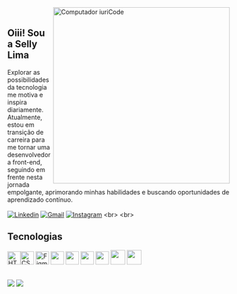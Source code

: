 <img src="https://raw.githubusercontent.com/MicaelliMedeiros/micaellimedeiros/master/image/computer-illustration.png" min-width="400px" max-width="400px" width="400px" align="right" alt="Computador iuriCode">
<br/>

## Oiii! Sou a Selly Lima

Explorar as possibilidades da tecnologia me motiva e inspira diariamente. Atualmente, estou em transição de carreira para me tornar uma desenvolvedora front-end, seguindo em frente nesta jornada empolgante, aprimorando minhas habilidades e buscando oportunidades de aprendizado contínuo. <br><br>
[![Linkedin](https://img.shields.io/badge/LinkedIn-0D1117?style=for-the-badge&logo=linkedin&logoColor=0077B5)]([https://linkedin.com/in/christiane-barbosa/](https://www.linkedin.com/in/selly-lima/)) [![Gmail](https://img.shields.io/badge/Gmail-0D1117?style=for-the-badge&logo=gmail&logoColor=D14836)](mailto:vanessa.limanasc@gmail.com) [![Instagram](https://img.shields.io/badge/Instagram-0D1117?style=for-the-badge&logo=instagram&logoColor=E4405F)]([https://instagram.com/christianebs90/](https://instagram.com/sellyvlima)) 
 <br>
 <br>

## Tecnologias
<p align="left">
 <a href="https://developer.mozilla.org/en-US/docs/Glossary/HTML5" target="_blank" rel="noreferrer"><img src="https://raw.githubusercontent.com/danielcranney/readme-generator/main/public/icons/skills/html5-colored.svg" width="30" height="30" alt="HTML5" /></a><a href="https://www.w3.org/TR/CSS/#css" target="_blank" rel="noreferrer"><img src="https://raw.githubusercontent.com/danielcranney/readme-generator/main/public/icons/skills/css3-colored.svg" width="30" height="30" alt="CSS3" /></a>
<a href="https://www.figma.com/" target="_blank" rel="noreferrer"><img src="https://raw.githubusercontent.com/danielcranney/readme-generator/main/public/icons/skills/figma-colored.svg" width="30" height="30" alt="Figma" /></a>
<img src="https://cdn.jsdelivr.net/gh/devicons/devicon/icons/git/git-original.svg" width="30" height="30"/> 
<img src="https://cdn.jsdelivr.net/gh/devicons/devicon@latest/icons/javascript/javascript-original.svg" width="30" height="30"/> 
<img src="https://cdn.jsdelivr.net/gh/devicons/devicon@latest/icons/wordpress/wordpress-plain.svg" width="30" height="30" />
<img src="https://cdn.jsdelivr.net/gh/devicons/devicon@latest/icons/vscode/vscode-original.svg" width="30" height="30" />
<img src="https://cdn.jsdelivr.net/gh/devicons/devicon@latest/icons/photoshop/photoshop-original.svg" width="33" height="33" />
<img src="https://cdn.jsdelivr.net/gh/devicons/devicon@latest/icons/nodejs/nodejs-original.svg" width="33" height="33" />
          
<br>
<br>
        
![](https://github-readme-stats.vercel.app/api?username=sellylima&theme=nord&hide_border=true&include_all_commits=false&count_private=true)  ![](https://github-readme-stats.vercel.app/api/top-langs/?username=sellylima&theme=nord&hide_border=true&include_all_commits=false&count_private=true&layout=compact) 
<a href="http://www.github.com/sellylima"></a><br>



  


        
  




